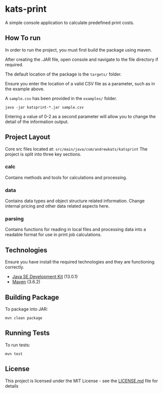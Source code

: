 # kats-print

A simple console application to calculate predefined print costs.

## How To run

In order to run the project, you must first build the package using maven.

After creating the .JAR file, open console and navigate to the file directory if required.

The default location of the package is the ```targets/``` folder.

Ensure you enter the location of a valid CSV file as a parameter, such as in the example above.

A ```sample.csv``` has been provided in the ```examples/``` folder.
```
java -jar katsprint-*.jar sample.csv
```

Entering a value of 0-2 as a second parameter will allow you to change the detail of the information output.

## Project Layout

Core src files located at: ```src/main/java/com/andrewkats/katsprint```
The project is split into three key sections.

### calc

Contains methods and tools for calculations and processing.

### data

Contains data types and object structure related information.
Change internal pricing and other data related aspects here.

### parsing

Contains functions for reading in local files and processing data into a readable format for use in print job calculations.

## Technologies

Ensure you have install the required technologies and they are functioning correctly.

* [Java SE Development Kit](https://www.oracle.com/technetwork/java/javase/downloads/index.html) (13.0.1)
* [Maven](https://maven.apache.org/) (3.6.2)

## Building Package

To package into JAR:

```
mvn clean package
```

## Running Tests

To run tests:

```
mvn test
```

## License

This project is licensed under the MIT License - see the [LICENSE.md](LICENSE.md) file for details

